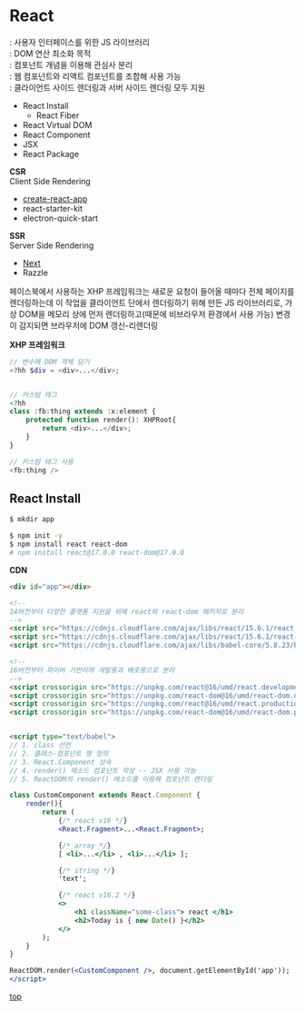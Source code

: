 # React
: 사용자 인터페이스를 위한 JS 라이브러리      
: DOM 연산 최소화 목적        
: 컴포넌트 개념을 이용해 관심사 분리     
: 웹 컴포넌트와 리액트 컴포넌트를 조합해 사용 가능  
: 클라이언트 사이드 렌더링과 서버 사이드 렌더링 모두 지원  

- React Install
    - React Fiber
- React Virtual DOM
- React Component
- JSX
- React Package


**CSR**   
Client Side Rendering    
- [create-react-app](./create-react-app/)
- react-starter-kit
- electron-quick-start


**SSR**  
Server Side Rendering    
- [Next](./next/)
- Razzle



페이스북에서 사용하는 XHP 프레임워크는 새로운 요청이 들어올 때마다 전체 페이지를 렌더링하는데 이 작업을 클라이언트 단에서 렌더링하기 위해 만든 JS 라이브러리로, 가상 DOM을 메모리 상에 먼저 렌더링하고(때문에 비브라우저 환경에서 사용 가능) 변경이 감지되면 브라우저에 DOM 갱신-리렌더링


**XHP 프레임워크**
```php
// 변수에 DOM 객체 담기
<?hh $div = <div>...</div>;


// 커스텀 태그
<?hh
class :fb:thing extends :x:element {
    protected function render(): XHPRoot{
        return <div>...</div>;
    }
}

// 커스텀 태그 사용
<fb:thing />
```


## React Install

```bash
$ mkdir app

$ npm init -y
$ npm install react react-dom
# npm install react@17.0.0 react-dom@17.0.0
```


**CDN**
```html
<div id="app"></div>

<!--
14버전부터 다양한 플랫폼 지원을 위해 react와 react-dom 패키지로 분리   
-->
<script src="https://cdnjs.cloudflare.com/ajax/libs/react/15.6.1/react.js"></script>
<script src="https://cdnjs.cloudflare.com/ajax/libs/react/15.6.1/react-dom.js"></script>
<script src="https://cdnjs.cloudflare.com/ajax/libs/babel-core/5.8.23/browser.min.js"></script>

<!--
16버전부터 파이버 기반이며 개발용과 배포용으로 분리
-->
<script crossorigin src="https://unpkg.com/react@16/umd/react.development.js"></script>
<script crossorigin src="https://unpkg.com/react-dom@16/umd/react-dom.development.js"></script>
<script crossorigin src="https://unpkg.com/react@16/umd/react.production.min.js"></script>
<script crossorigin src="https://unpkg.com/react-dom@16/umd/react-dom.production.min.js"></script>


<script type="text/babel">
// 1. class 선언
// 2. 클래스-컴포넌트 명 정의
// 3. React.Component 상속
// 4. render() 메소드 컴포넌트 작성 -- JSX 사용 가능
// 5. ReactDOM의 render() 메소드를 이용해 컴포넌트 렌더링

class CustomComponent extends React.Component {
    render(){
        return (
            {/* react v16 */}
            <React.Fragment>...<React.Fragment>;

            {/* array */}
            [ <li>...</li> , <li>...</li> ];

            {/* string */}
            'text';

            {/* react v16.2 */}
            <>
                <h1 className="some-class"> react </h1>
                <h2>Today is { new Date() }</h2>
            </>
        );
    }
}

ReactDOM.render(<CustomComponent />, document.getElementById('app'));
</script>
```


[top](#)

